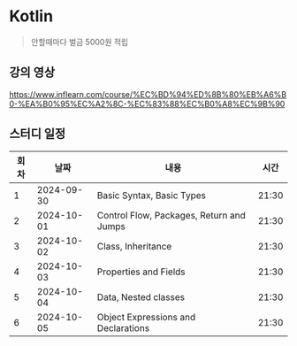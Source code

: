 # Kotlin
> 안할때마다 벌금 5000원 적립

## 강의 영상
https://www.inflearn.com/course/%EC%BD%94%ED%8B%80%EB%A6%B0-%EA%B0%95%EC%A2%8C-%EC%83%88%EC%B0%A8%EC%9B%90

## 스터디 일정

| 회차  | 날짜          | 내용    |  시간   |
|------|--------------|---------|--------|
| 1    | 2024-09-30   | Basic Syntax, Basic Types                         | 21:30 | 
| 2    | 2024-10-01   | Control Flow, Packages, Return and Jumps          | 21:30 | 
| 3    | 2024-10-02   | Class, Inheritance                                | 21:30 | 
| 4    | 2024-10-03   | Properties and Fields                             | 21:30 | 
| 5    | 2024-10-04   | Data, Nested classes                              | 21:30 | 
| 6    | 2024-10-05   | Object Expressions and Declarations               | 21:30 | 
